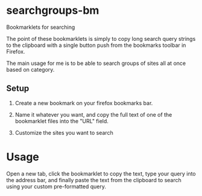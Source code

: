 # searchgroups-bm
Bookmarklets for searching

The point of these bookmarklets is simply to copy long search query strings to the clipboard with a single button push from the bookmarks toolbar in Firefox.

The main usage for me is to be able to search groups of sites all at once based on category.

## Setup

1) Create a new bookmark on your firefox bookmarks bar.

2) Name it whatever you want, and copy the full text of one of the bookmarklet files into the "URL" field.

3) Customize the sites you want to search

# Usage

Open a new tab, click the bookmarklet to copy the text, type your query into the address bar, and finally paste the text from the clipboard to search using your custom pre-formatted query.

